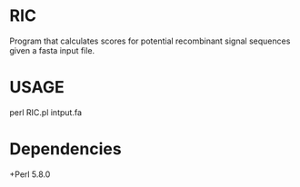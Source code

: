 RIC
===
Program that calculates scores for potential recombinant signal sequences given a fasta input file.

USAGE
===
perl RIC.pl intput.fa

Dependencies
===
+Perl 5.8.0

